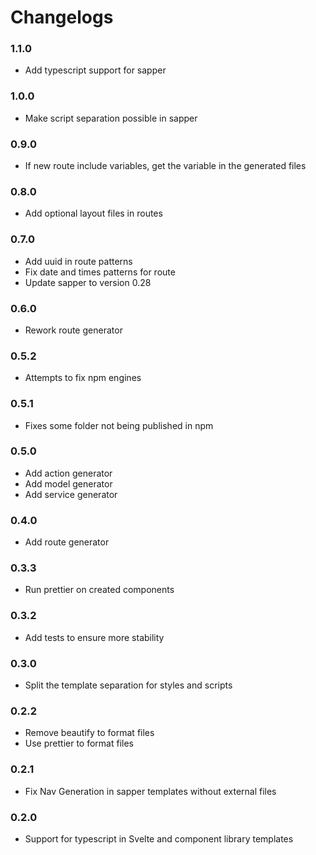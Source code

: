 # Changelogs

### 1.1.0

-   Add typescript support for sapper

### 1.0.0

-   Make script separation possible in sapper

### 0.9.0

-   If new route include variables, get the variable in the generated files

### 0.8.0

-   Add optional layout files in routes

### 0.7.0

-   Add uuid in route patterns
-   Fix date and times patterns for route
-   Update sapper to version 0.28

### 0.6.0

-   Rework route generator

### 0.5.2

-   Attempts to fix npm engines

### 0.5.1

-   Fixes some folder not being published in npm

### 0.5.0

-   Add action generator
-   Add model generator
-   Add service generator

### 0.4.0

-   Add route generator

### 0.3.3

-   Run prettier on created components

### 0.3.2

-   Add tests to ensure more stability

### 0.3.0

-   Split the template separation for styles and scripts

### 0.2.2

-   Remove beautify to format files
-   Use prettier to format files

### 0.2.1

-   Fix Nav Generation in sapper templates without external files

### 0.2.0

-   Support for typescript in Svelte and component library templates

